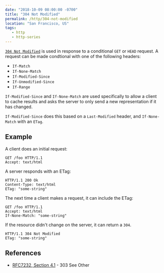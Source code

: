 ```yaml
---
date: "2018-10-09 08:00:00 -0700"
title: "304 Not Modified"
permalink: /http/304-not-modified
location: "San Francisco, US"
tags:
   - http
   - http-series
---
```


[`304 Not Modified`][1] is used in response to a conditional `GET` or `HEAD`
request. A request can be made condtional with one of the following headers:

* `If-Match`
* `If-None-Match`
* `If-Modified-Since`
* `If-Unmodified-Since`
* `If-Range`

`If-Modified-Since` and `If-None-Match` are used specifically to allow a
client to cache results and asks the server to only send a new representation
if it has changed.

`If-Modified-Since` does this based on a `Last-Modified` header, and
`If-None-Match` with an `ETag`.


Example
-------

A client does an initial request:

```http
GET /foo HTTP/1.1
Accept: text/html
```

A server responds with an ETag:

```http
HTTP/1.1 200 Ok
Content-Type: text/html
ETag: "some-string"
```

The next time a client makes a request, it can include the ETag:

```http
GET /foo HTTP/1.1
Accept: text/html
If-None-Match: "some-string"
```

If the resource didn't change on the server, it can return a `304`.

```http
HTTP/1.1 304 Not Modified
ETag: "some-string"
```


References
----------

* [RFC7232, Section 4.1][1] - 303 See Other

[1]: https://tools.ietf.org/html/rfc7232#section-4.1
